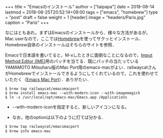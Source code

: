 +++
title = "Emacsのインストール"
author = ["taipapa"]
date = 2018-08-14
lastmod = 2018-08-25T20:52:14+09:00
tags = ["emacs", "homebrew"]
type = "post"
draft = false
weight = 1
[header]
  image = "headers/Paris.jpg"
  caption = "Paris"
+++

なにはともあれ，まずはEmacsのインストールから．様々な方法があるが，Mac userなので，ここでは[Homebrew](https://brew.sh/index%5Fja)を使ってサクッとインストール．Homebrew自体のインストールはそちらのサイトを参照．

Emacsで日本語を書いてると，M-xしたときに面倒なことになるので，[Imput Method Editor (IME)](https://ja.wikipedia.org/wiki/インプット%5Fメソッド%5Fエディタ)用のパッチを当てる．既にパッチの当たっているYAMAMOTO Mitsuharu版のMac Port用のemacs-macがよい．railwaycatさんがHomebrewでインストールできるようにしてくれているので，これを使わせていただく（[Emacs Mac Port](https://github.com/railwaycat/homebrew-emacsmacport)）．ありがたい．

```shell
$ brew tap railwaycat/emacsmacport
$ brew install emacs-mac --with-modern-icon --with-imagemagick
$ ln -s /usr/local/opt/emacs-mac/Emacs.app /Applications
```

-   --with-modern-iconを指定すると、新しいアイコンになる。

<!--listend-->

-   なお，他のoptionは以下のように打てば分かる．

```sh
$ brew tap railwaycat/emacsmacport
$ brew info emacs-mac
```
